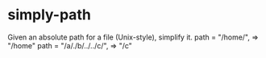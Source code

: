 # simply-path
Given an absolute path for a file (Unix-style), simplify it.
path = "/home/", => "/home"
path = "/a/./b/../../c/", => "/c"
